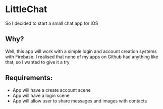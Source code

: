 #  LittleChat

So I decided to start a small chat app for iOS

Why?
--

Well, this app will work with a simple login and account creation systems with Firebase. I realised that none of my apps on Github had anything like that, so I wanted to give it a try

Requirements:
--

- App will have a create account scene
- App will have a login scene
- App will allow user to share messages and images with contacts

